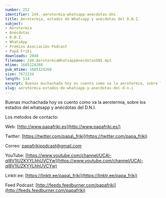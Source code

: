 ```yaml
---
number: 252
identifier: 249.-aerotermia-whatsapp-anecdotas-dni
title: Aerotermia, estados de Whatsapp y anécdotas del D.N.I.
subject:
- Aerotermia
- Anécdotas
- D.N.I.
- WhatsApp
- Premios Asociación Podcast
- Papá Friki
downloads: 2048
filename: 249.AerotermiaWhatsappAnecdotasDNI.mp3
mtime: 1685124268
pub_mtime: 1685124268
size: 7672234
length: 514
excerpt: Buenas muchachada hoy os cuento como va la aerotermia, sobre los estados del whatsapp y anécdotas del D.N.I.
slug: aerotermia-estados-de-whatsapp-y-anecdotas-del-d-n-i
---
```

Buenas muchachada hoy os cuento como va la aerotermia, sobre los estados del whatsapp y anécdotas del D.N.I.

Los métodos de contacto:

Web: [http://www.papafriki.es](http://www.papafriki.es/)

Twitter: [https://twitter.com/papa\_friki](https://twitter.com/papa_friki)

Correo: [papafrikipodcast@gmail.com](https://archive.org/details/papafrikipodast@gmail.com)

YouTube: [https://www.youtube.com/channel/UCAl-ql8V1IUZKYYLhhUVCYw](https://www.youtube.com/channel/UCAl-ql8V1IUZKYYLhhUVCYw)

Linktr.ee: [https://linktr.ee/papa\_friki](https://linktr.ee/papa_friki)

Feed Podcast: [http://feeds.feedburner.com/papafriki](http://feeds.feedburner.com/papafriki)